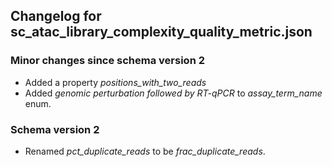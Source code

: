 ## Changelog for sc_atac_library_complexity_quality_metric.json

### Minor changes since schema version 2

* Added a property *positions_with_two_reads*
* Added *genomic perturbation followed by RT-qPCR* to *assay_term_name* enum.

### Schema version 2

* Renamed *pct_duplicate_reads* to be *frac_duplicate_reads*.